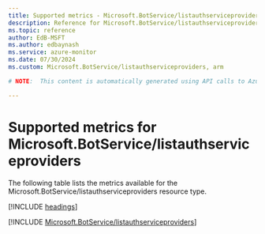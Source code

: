 ```yaml
---
title: Supported metrics - Microsoft.BotService/listauthserviceproviders
description: Reference for Microsoft.BotService/listauthserviceproviders metrics in Azure Monitor.
ms.topic: reference
author: EdB-MSFT
ms.author: edbaynash
ms.service: azure-monitor
ms.date: 07/30/2024
ms.custom: Microsoft.BotService/listauthserviceproviders, arm

# NOTE:  This content is automatically generated using API calls to Azure. Any edits made on these files will be overwritten in the next run of the script. 

---
```


  
# Supported metrics for Microsoft.BotService/listauthserviceproviders
  
The following table lists the metrics available for the Microsoft.BotService/listauthserviceproviders resource type.  
  
  
[!INCLUDE [headings](./includes/metrics-headings.md)]  
  
 

[!INCLUDE [Microsoft.BotService/listauthserviceproviders](./includes/microsoft-botservice-listauthserviceproviders-metrics-include.md)]  

